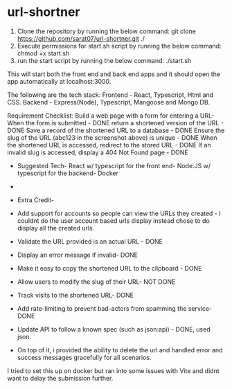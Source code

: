 # url-shortner


1. Clone the repository by running the below command:
git clone https://github.com/sarat07/url-shortner.git ./<workspace>
2. Execute permissions for start.sh script by running the below command:
chmod +x start.sh
3. run the start script by running the below command:
./start.sh

This will start both the front end and back end apps and it should open the app automatically at localhost:3000. 

The following are the tech stack:
Frontend - React, Typescript, Html and CSS.
Backend - Express(Node), Typescript, Mangoose and Mongo DB.

Requirement Checklist:
Build a web page with a form for entering a URL- When the form is submitted - DONE
return a shortened version of the URL - DONE
Save a record of the shortened URL to a database - DONE
Ensure the slug of the URL (abc123 in the screenshot above) is unique - DONE
When the shortened URL is accessed, redirect to the stored URL - DONE
If an invalid slug is accessed, display a 404 Not Found page - DONE

- Suggested Tech- React w/ typescript for the front end- Node.JS w/ typescript for the backend- Docker
-
- Extra Credit-
- Add support for accounts so people can view the URLs they created - I couldnt do the user account based urls display instead chose to do display all the created urls.
- Validate the URL provided is an actual URL - DONE
-  Display an error message if invalid- DONE
- Make it easy to copy the shortened URL to the clipboard - DONE
- Allow users to modify the slug of their URL- NOT DONE
- Track visits to the shortened URL- DONE
- Add rate-limiting to prevent bad-actors from spamming the service-DONE
- Update API to follow a known spec (such as json:api) - DONE, used json.

- On top of it, i provided the ability to delete the url and handled error and success messages gracefully for all scenarios.

I tried to set this up on docker but ran into some issues with Vite and didnt want to delay the submission further. 
